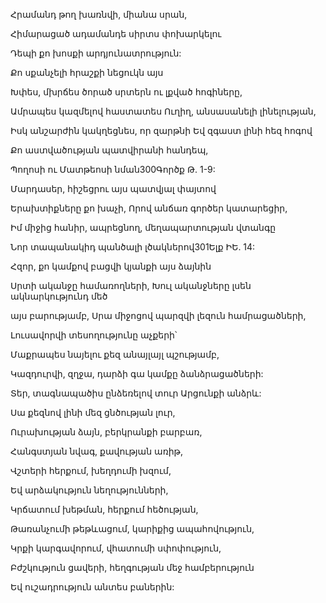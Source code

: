 Հրամանդ թող խառնվի, միանա սրան,

Հիմարացած ադամանդե սիրտս փոխարկելու

Դեպի քո խոսքի արդյունատրություն:

Քո սքանչելի հրաշքի նեցուկն այս

Խփես, մխրճես ծորած սրտերն ու լքված հոգիները,

Ամրապես կազմելով հաստատես Ուղիղ, անսասանելի լինելության,

Իսկ անշարժին կակղեցնես, որ զարթնի Եվ զգաստ լինի հեզ հոգով

Քո աստվածության պատվիրանի հանդեպ,

Պողոսի ու Մատթեոսի նման300Գործք Թ. 1-9:

Մարդասեր, հիշեցրու այս պատվյալ փայտով

Երախտիքները քո խաչի, Որով անճառ գործեր կատարեցիր,

Իմ միջից հանիր, ապրեցնող, մեղապարտության վտանգը

Նոր տապանակիդ պանծալի լծակներով301Ելք ԻԵ. 14:

Հզոր, քո կամքով բացվի կյանքի այս ձայնին

Սրտի ականջը համառողների, Խուլ ականջները լսեն ակնարկությունդ մեծ

այս բարությամբ, Սրա միջոցով պարզվի լեզուն համրացածների,

Լուսավորվի տեսողությունը աչքերի՝

Մաքրապես նայելու քեզ անայլայլ պշությամբ,

Կազդուրվի, զղջա, դարձի գա կամքը ձանձրացածների:

Տեր, տագնապածիս ընձեռելով տուր Արցունքի անձրև:

Սա քեզնով լինի մեզ ցնծության լուր,

Ուրախության ձայն, բերկրանքի բարբառ,

Հանգստյան նվագ, քավության առիթ,

Վշտերի հերքում, խեղդումի խզում,

Եվ արձակություն նեղությունների,

Կրճատում խեթման, հերքում հեծության,

Թառանչումի թեթևացում, կարիքից ապահովություն,

Կրքի կարգավորում, վհատումի սփոփություն,

Բժշկություն ցավերի, հեղգության մեջ համբերություն

Եվ ուշադրություն անտես բաներին: